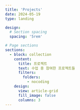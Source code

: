 ```yaml
---
title: 'Projects'
date: 2024-05-19
type: landing

design:
  # Section spacing
  spacing: '5rem'

# Page sections
sections:
  - block: collection
    content:
      title: 프로젝트
      text: 수업 중 참여한 프로젝트들
      filters:
        folders:
          - nocoding
    design:
      view: article-grid
      fill_image: false
      columns: 3
---
```

